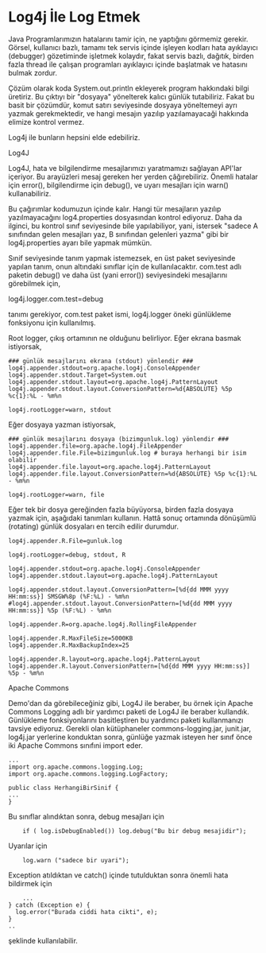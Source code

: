# Log4j İle Log Etmek

Java Programlarımızın hatalarını tamir için, ne yaptığını görmemiz
gerekir. Görsel, kullanıcı bazlı, tamamı tek servis içinde işleyen
kodları hata ayıklayıcı (debugger) gözetiminde işletmek kolaydır,
fakat servis bazlı, dağıtık, birden fazla thread ile çalışan
programları ayıklayıcı içinde başlatmak ve hatasını bulmak zordur.

Çözüm olarak koda System.out.println ekleyerek program hakkındaki
bilgi üretiriz. Bu çıktıyı bir "dosyaya" yönelterek kalıcı günlük
tutabiliriz. Fakat bu basit bir çözümdür, komut satırı seviyesinde
dosyaya yöneltemeyi ayrı yazmak gerekmektedir, ve hangi mesajın
yazılıp yazılamayacaği hakkında elimize kontrol vermez.

Log4j ile bunların hepsini elde edebiliriz.

Log4J

Log4J, hata ve bilgilendirme mesajlarımızı yaratmamızı sağlayan
API'lar içeriyor. Bu arayüzleri mesaj gereken her yerden
çâğırebiliriz. Önemli hatalar için error(), bilgilendirme için
debug(), ve uyarı mesajları için warn() kullanabiliriz.

Bu çağırımlar kodumuzun içinde kalır. Hangi tür mesajların yazılıp
yazılmayacağını log4.properties dosyasından kontrol ediyoruz. Daha da
ilginci, bu kontrol sınıf seviyesinde bile yapılabiliyor, yani,
istersek "sadece A sınıfından gelen mesajları yaz, B sınıfından
gelenleri yazma" gibi bir log4j.properties ayarı bile yapmak mümkün.

Sınif seviyesinde tanım yapmak istemezsek, en üst paket seviyesinde
yapılan tanım, onun altındaki sınıflar için de
kullanılacaktır. com.test adlı paketin debug() ve daha üst (yani
error()) seviyesindeki mesajlarını görebilmek için,

log4j.logger.com.test=debug

tanımı gerekiyor, com.test paket ismi, log4j.logger öneki günlükleme fonksiyonu için kullanılmış.

Root logger, çıkış ortamının ne olduğunu belirliyor. Eğer ekrana basmak istiyorsak,

```
### günlük mesajlarını ekrana (stdout) yönlendir ###
log4j.appender.stdout=org.apache.log4j.ConsoleAppender
log4j.appender.stdout.Target=System.out
log4j.appender.stdout.layout=org.apache.log4j.PatternLayout
log4j.appender.stdout.layout.ConversionPattern=%d{ABSOLUTE} %5p %c{1}:%L - %m%n

log4j.rootLogger=warn, stdout
```

Eğer dosyaya yazman istiyorsak,

```
### günlük mesajlarını dosyaya (bizimgunluk.log) yönlendir ###
log4j.appender.file=org.apache.log4j.FileAppender
log4j.appender.file.File=bizimgunluk.log # buraya herhangi bir isim olabilir
log4j.appender.file.layout=org.apache.log4j.PatternLayout
log4j.appender.file.layout.ConversionPattern=%d{ABSOLUTE} %5p %c{1}:%L - %m%n

log4j.rootLogger=warn, file
```

Eğer tek bir dosya gereğinden fazla büyüyorsa, birden fazla dosyaya
yazmak için, aşağıdaki tanımları kullanın. Hattâ sonuç ortamında
dönüşümlü (rotating) günlük dosyaları en tercih edilir durumdur.

```
log4j.appender.R.File=gunluk.log

log4j.rootLogger=debug, stdout, R

log4j.appender.stdout=org.apache.log4j.ConsoleAppender
log4j.appender.stdout.layout=org.apache.log4j.PatternLayout

log4j.appender.stdout.layout.ConversionPattern=[%d{dd MMM yyyy HH:mm:ss}] SMSGW%8p (%F:%L) - %m%n
#log4j.appender.stdout.layout.ConversionPattern=[%d{dd MMM yyyy HH:mm:ss}] %5p (%F:%L) - %m%n

log4j.appender.R=org.apache.log4j.RollingFileAppender

log4j.appender.R.MaxFileSize=5000KB
log4j.appender.R.MaxBackupIndex=25

log4j.appender.R.layout=org.apache.log4j.PatternLayout
log4j.appender.R.layout.ConversionPattern=[%d{dd MMM yyyy HH:mm:ss}] %5p - %m%n
```

Apache Commons

Demo'dan da görebileceğiniz gibi, Log4J ile beraber, bu örnek için
Apache Commons Logging adlı bir yardımcı paketi de Log4J ile beraber
kullandık. Günlükleme fonksiyonlarını basitleştiren bu yardımcı paketi
kullanmanızı tavsiye ediyoruz. Gerekli olan kütüphaneler
commons-logging.jar, junit.jar, log4j.jar yerlerine konduktan sonra,
günlüğe yazmak isteyen her sınıf önce iki Apache Commons sınıfıni
import eder.

```
...
import org.apache.commons.logging.Log;
import org.apache.commons.logging.LogFactory;

public class HerhangiBirSinif {
...
}
```

Bu sınıflar alındıktan sonra, debug mesajları için
```
    if ( log.isDebugEnabled()) log.debug("Bu bir debug mesajidir");
```

Uyarılar için

```
    log.warn ("sadece bir uyari");
```

Exception atıldıktan ve catch() içinde tutulduktan sonra önemli hata
bildirmek için

```
    ...
} catch (Exception e) {
  log.error("Burada ciddi hata cikti", e);
}     
..
```

şeklinde kullanılabilir.

